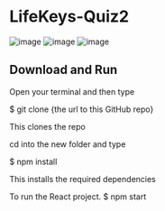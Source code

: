 # LifeKeys-Quiz2

![image](https://user-images.githubusercontent.com/52834318/171082291-6aefe4a5-6b83-4580-8a7e-041b3a4ceac0.png)
![image](https://user-images.githubusercontent.com/52834318/171082097-3bc196ad-30a1-4a7e-8bc4-764056768dae.png)
![image](https://user-images.githubusercontent.com/52834318/171082160-01fb43e6-5eba-45d3-bf7a-9ff1fca131c0.png)

## Download and Run

Open your terminal and then type

$ git clone {the url to this GitHub repo}

This clones the repo

cd into the new folder and type

$ npm install

This installs the required dependencies

To run the React project.
$ npm start
